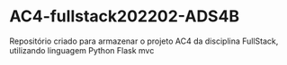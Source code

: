 # AC4-fullstack202202-ADS4B
Repositório criado para armazenar o projeto AC4 da disciplina FullStack, utilizando linguagem Python Flask mvc
